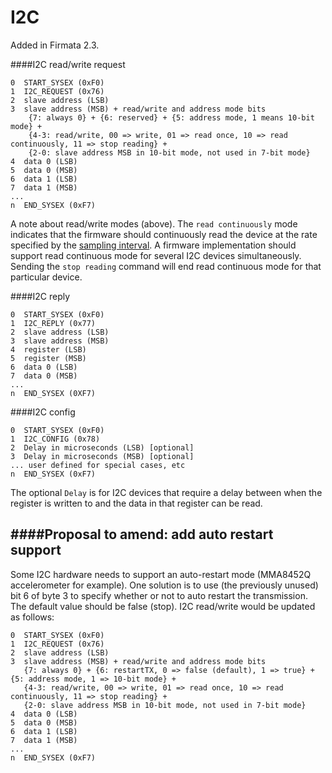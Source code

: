 I2C
===

Added in Firmata 2.3.

####I2C read/write request

	0  START_SYSEX (0xF0)
	1  I2C_REQUEST (0x76)
	2  slave address (LSB)
	3  slave address (MSB) + read/write and address mode bits
   		{7: always 0} + {6: reserved} + {5: address mode, 1 means 10-bit mode} +
   		{4-3: read/write, 00 => write, 01 => read once, 10 => read continuously, 11 => stop reading} +
   		{2-0: slave address MSB in 10-bit mode, not used in 7-bit mode}
	4  data 0 (LSB)
	5  data 0 (MSB)
	6  data 1 (LSB)
	7  data 1 (MSB)
	...
	n  END_SYSEX (0xF7)


A note about read/write modes (above). The ```read continuously``` mode indicates that
the firmware should continuously read the device at the rate specified by the
[sampling interval](https://github.com/firmata/protocol/blob/master/protocol.md). A firmware implementation should support read continuous mode
for several I2C devices simultaneously. Sending the ```stop reading``` command will
end read continuous mode for that particular device.

####I2C reply

	0  START_SYSEX (0xF0)
	1  I2C_REPLY (0x77)
	2  slave address (LSB)
	3  slave address (MSB)
	4  register (LSB)
	5  register (MSB)
	6  data 0 (LSB)
	7  data 0 (MSB)
	...
	n  END_SYSEX (0XF7)

####I2C config

	0  START_SYSEX (0xF0)
	1  I2C_CONFIG (0x78)
	2  Delay in microseconds (LSB) [optional]
	3  Delay in microseconds (MSB) [optional]
	... user defined for special cases, etc
	n  END_SYSEX (0xF7)

The optional ```Delay``` is for I2C devices that require a delay between when the
register is written to and the data in that register can be read.


####Proposal to amend: add auto restart support
---

Some I2C hardware needs to support an auto-restart mode (MMA8452Q accelerometer for example).
One solution is to use (the previously unused) bit 6 of byte 3 to specify whether or not to auto restart the
transmission. The default value should be false (stop). I2C read/write would be updated
as follows:


	0  START_SYSEX (0xF0)
	1  I2C_REQUEST (0x76)
	2  slave address (LSB)
	3  slave address (MSB) + read/write and address mode bits
	   {7: always 0} + {6: restartTX, 0 => false (default), 1 => true} + {5: address mode, 1 => 10-bit mode} +
	   {4-3: read/write, 00 => write, 01 => read once, 10 => read continuously, 11 => stop reading} +
	   {2-0: slave address MSB in 10-bit mode, not used in 7-bit mode}
	4  data 0 (LSB)
	5  data 0 (MSB)
	6  data 1 (LSB)
	7  data 1 (MSB)
	...
	n  END_SYSEX (0xF7)
